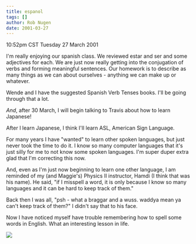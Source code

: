 ```yaml
---
title: espanol
tags: []
author: Rob Nugen
date: 2001-03-27
---
```


<title>languages</title>
<p class=date>10:52pm CST Tuesday 27 March 2001</p>

<p>I'm really enjoying our spanish class.  We reviewed estar and ser
and some adjectives for each.  We are just now really getting into the
conjugation of verbs and forming meaningful sentences.  Our homework
is to describe as many things as we can about ourselves - anything we
can make up or whatever.</p>

<p>Wende and I have the suggested Spanish Verb Tenses books.  I'll be
going through that a lot.</p>

<p><em>And</em>, after 30 March, I will begin talking to Travis about
how to learn Japanese!</p>

<p>After I learn Japanese, I think I'll learn ASL, American Sign
Language.</p>

<p>For many years I have "wanted" to learn other spoken languages, but
just never took the time to do it.  I know so many computer languages
that it's just silly for me to not know some spoken languages.  I'm
super duper extra glad that I'm correcting this now.</p>

<p>And, even as I'm just now beginning to learn one other language, I
am reminded of my (and Maggie's) Physics II instructor, Hamdi (I think
that was his name).  He said, "if I misspell a word, it is only
because I know so many languages and it can be hard to keep track of
them."</p>

<p>Back then I was all, "psh - what a braggar and a wuss. waddya mean
ya can't keep track of them?"  I didn't say that to his face.</p>

<p>Now I have noticed myself have trouble remembering how to spell
some words in English.  What an interesting lesson in life.</p>

<p><img src='/images/rob/wL-ROB.gif'/></p>


